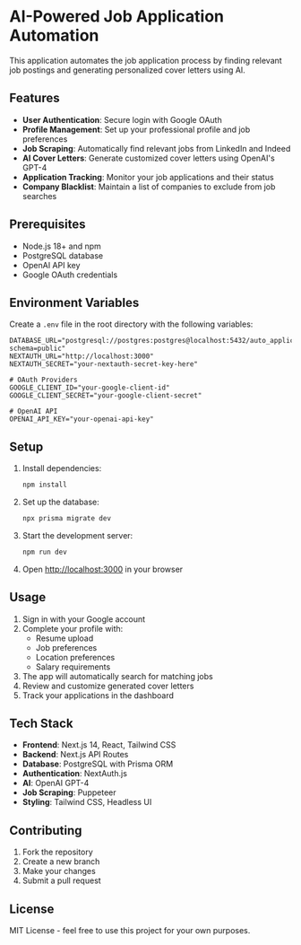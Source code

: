 # AI-Powered Job Application Automation

This application automates the job application process by finding relevant job postings and generating personalized cover letters using AI.

## Features

- **User Authentication**: Secure login with Google OAuth
- **Profile Management**: Set up your professional profile and job preferences
- **Job Scraping**: Automatically find relevant jobs from LinkedIn and Indeed
- **AI Cover Letters**: Generate customized cover letters using OpenAI's GPT-4
- **Application Tracking**: Monitor your job applications and their status
- **Company Blacklist**: Maintain a list of companies to exclude from job searches

## Prerequisites

- Node.js 18+ and npm
- PostgreSQL database
- OpenAI API key
- Google OAuth credentials

## Environment Variables

Create a `.env` file in the root directory with the following variables:

```env
DATABASE_URL="postgresql://postgres:postgres@localhost:5432/auto_application?schema=public"
NEXTAUTH_URL="http://localhost:3000"
NEXTAUTH_SECRET="your-nextauth-secret-key-here"

# OAuth Providers
GOOGLE_CLIENT_ID="your-google-client-id"
GOOGLE_CLIENT_SECRET="your-google-client-secret"

# OpenAI API
OPENAI_API_KEY="your-openai-api-key"
```

## Setup

1. Install dependencies:
   ```bash
   npm install
   ```

2. Set up the database:
   ```bash
   npx prisma migrate dev
   ```

3. Start the development server:
   ```bash
   npm run dev
   ```

4. Open [http://localhost:3000](http://localhost:3000) in your browser

## Usage

1. Sign in with your Google account
2. Complete your profile with:
   - Resume upload
   - Job preferences
   - Location preferences
   - Salary requirements
3. The app will automatically search for matching jobs
4. Review and customize generated cover letters
5. Track your applications in the dashboard

## Tech Stack

- **Frontend**: Next.js 14, React, Tailwind CSS
- **Backend**: Next.js API Routes
- **Database**: PostgreSQL with Prisma ORM
- **Authentication**: NextAuth.js
- **AI**: OpenAI GPT-4
- **Job Scraping**: Puppeteer
- **Styling**: Tailwind CSS, Headless UI

## Contributing

1. Fork the repository
2. Create a new branch
3. Make your changes
4. Submit a pull request

## License

MIT License - feel free to use this project for your own purposes.
